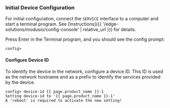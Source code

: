 ### Initial Device Configuration

For initial configuration, connect the `SERVICE` interface to a computer and start a terminal program. See [Instructions]({{ '/edge-solutions/modusio/config-console' | relative_url }}) for details.

Press Enter in the Terminal program, and you should see the config prompt:

```
config>
```

#### Configure Device ID
To identify the device in the network, configure a device ID. This ID is used as the network hostname and as a prefix to identify the services provided by the device.
```
config> device-id {{ page.product_name }}-1
Setting device-id to '{{ page.product_name }}-1'
A 'reboot' is required to activate the new setting!
```
